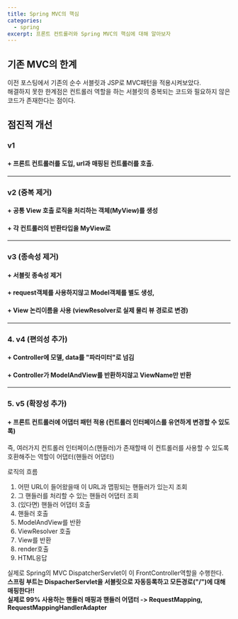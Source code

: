 ```yaml
---
title: Spring MVC의 핵심
categories:
  - spring
excerpt: 프론트 컨트롤러와 Spring MVC의 핵심에 대해 알아보자
---
```


## 기존 MVC의 한계
이전 포스팅에서 기존의 순수 서블릿과 JSP로 MVC패턴을 적용시켜보았다.  
해결하지 못한 한계점은 컨트롤러 역할을 하는 서블릿의 중복되는 코드와 필요하지 않은 코드가 존재한다는 점이다.   

## 점진적 개선
### v1 
#### + 프론트 컨트롤러를 도입, url과 매핑된 컨트롤러를 호출.

---
### v2 (중복 제거)
#### + 공통 View 호출 로직을 처리하는 객체(MyView)를 생성 
#### + 각 컨트롤러의 반환타입을 MyView로 

---
### v3 (종속성 제거)
#### + 서블릿 종속성 제거
#### + request객체를 사용하지않고 Model객체를 별도 생성,
#### + View 논리이름을 사용  (viewResolver로 실제 물리 뷰 경로로 변경)

---
### 4. v4 (편의성 추가)
#### + Controller에 모델, data를 "파라미터"로 넘김
#### + Controller가 ModelAndView를 반환하지않고 ViewName만 반환

---
### 5. v5 (확장성 추가)
#### + 프론트 컨트롤러에 어댑터 패턴 적용 (컨트롤러 인터페이스를 유연하게 변경할 수 있도록)
즉, 여러가지 컨트롤러 인터페이스(핸들러)가 존재할때 이 컨트롤러를 사용할 수 있도록 호환해주는 역할이 어댑터(핸들러 어댑터)

로직의 흐름
1. 어떤 URL이 들어왔을때 이 URL과 맵핑되는 핸들러가 있는지 조회
2. 그 핸들러를 처리할 수 있는 핸들러 어댑터 조회
3. (있다면) 핸들러 어댑터 호출
4. 핸들러 호출
5. ModelAndView를 반환
6. ViewResolver 호출
7. View를 반환
8. render호출
9. HTML응답

실제로 Spring의 MVC DispatcherServlet이 이 FrontController역할을 수행한다.  
**스프링 부트는 DispacherServlet을 서블릿으로 자동등록하고 모든경로("/")에 대해 매핑한다!!**  
**실제로 99% 사용하는 핸들러 매핑과 핸들러 어댑터 -> RequestMapping, RequestMappingHandlerAdapter**

